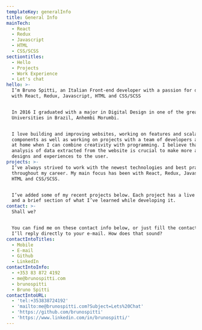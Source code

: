 ```yaml
---
templateKey: generalInfo
title: General Info
mainTech:
  - React
  - Redux
  - Javascript
  - HTML
  - CSS/SCSS
sectiontitles:
  - Hello
  - Projects
  - Work Experience
  - Let's chat
hello: >-
  I’m Bruno Spitti, an Italian Front-end developer with a passion for developing
  with React, Redux, Javascript, HTML and CSS/SCSS


  In 2016 I graduated with a major in Digital Design in one of the greatest
  Universities in Brazil, Anhembi Morumbi.


  I love building and improving websites, working on features and scalable
  components as well as working on projects with a team of developers and I am
  at home when I can combine creativity with programming. I believe that the
  analysis of data extracted from the website is crucial to make more assertive
  designs and experiences to the user.
projects: >-
  I’ve always strived to work with the newest technologies and best practices
  throughout my career. My main focus has been with React, Redux, Javascript,
  HTML and CSS/SCSS.


  I’ve added some of my recent projects below. Each project has a live demo link
  and a brief section of what I’ve learned while developing it.
contact: >-
  Shall we?


  You can find me on these contact info below, or just fill the contact form and
  I’ll reply directly to your e-mail. How does that sound?
contactIntoTitles:
  - Mobile
  - E-mail
  - Github
  - LinkedIn
contactIntoInfo:
  - +353 83 872 4192
  - me@brunospitti.com
  - brunospitti
  - Bruno Spitti
contactIntoURL:
  - 'tel:+353838724192'
  - 'mailto:me@brunospitti.com?Subject=Lets%20Chat'
  - 'https://github.com/brunospitti'
  - 'https://www.linkedin.com/in/brunospitti/'
---
```


